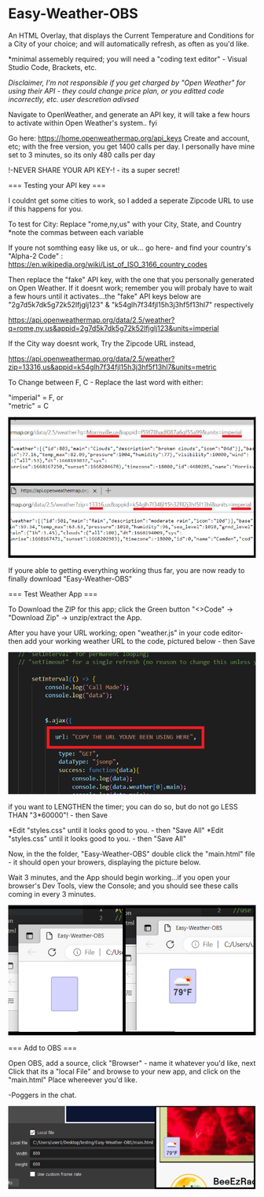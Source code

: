 # Easy-Weather-OBS
An HTML Overlay, that displays the Current Temperature and Conditions for a City of your choice; and will automatically refresh, as often as you'd like. 

*minimal assemebly required; you will need a "coding text editor" - Visual Studio Code, Brackets, etc.

*Disclaimer, I'm not responsible if you get charged by "Open Weather" for using their API - they could change price plan, or you editted code incorrectly, etc. user descretion adivsed*

Navigate to OpenWeather, and generate an API key, it will take a few hours to activate within Open Weather's system.. fyi

Go here: https://home.openweathermap.org/api_keys
Create and account, etc; with the free version, you get 1400 calls per day. I personally have mine set to 3 minutes, so its only 480 calls per day

!-NEVER SHARE YOUR API KEY-! - its a super secret!


=== Testing your API key ===

I couldnt get some cities to work, so I added a seperate Zipcode URL to use if this happens for you.

To test for City:
Replace "rome,ny,us" with your City, State, and Country 
*note the commas between each variable

If youre not somthing easy like us, or uk... go here- 
and find your country's "Alpha-2 Code" : https://en.wikipedia.org/wiki/List_of_ISO_3166_country_codes

Then replace the "fake" API key, with the one that you personally generated on Open Weather.
If it doesnt work; remember you will probaly have to wait a few hours until it activates...the "fake" API keys below are "2g7d5k7dk5g72k52lfjglj123" & "k54glh7f34fjl15h3j3hf5f13hl7" respectively 

https://api.openweathermap.org/data/2.5/weather?q=rome,ny,us&appid=2g7d5k7dk5g72k52lfjglj123&units=imperial

If the City way doesnt work, Try the Zipcode URL instead,

https://api.openweathermap.org/data/2.5/weather?zip=13316,us&appid=k54glh7f34fjl15h3j3hf5f13hl7&units=metric


To Change between F, C - Replace the last word with either:

"imperial" = F, or
<br> "metric" = C

![1pic](./READMEpics/intialURLtest.png)

If youre able to getting everything working thus far, you are now ready to finally download "Easy-Weather-OBS"


=== Test Weather App ===

To Download the ZIP for this app; click the Green button "<>Code" -> "Download Zip" -> unzip/extract the App.

After you have your URL working; open "weather.js" in your code editor- then add your working weather URL to the code, pictured below - then Save <br>



![2pic](./READMEpics/changeURL.png)


if you want to LENGTHEN the timer; you can do so, but do not go LESS THAN "3*60000"! - then Save <br>

*Edit "styles.css" until it looks good to you. - then "Save All" 
*Edit "styles.css" until it looks good to you. - then "Save All"

Now, in the the folder, "Easy-Weather-OBS" double click the "main.html" file - it should open your browers, displaying the picture below. <br>

Wait 3 minutes, and the App should begin working...if you open your browser's Dev Tools, view the Console; and you should see these calls coming in every 3 minutes.

![3pic](./READMEpics/initialResult.png)

=== Add to OBS ===

Open OBS, add a source, click "Browser" - name it whatever you'd like, next
Click that its a "local File" and browse to your new app, and click on the "main.html"
Place whereever you'd like.

-Poggers in the chat. 

![4pic](./READMEpics/finalResult.png)


